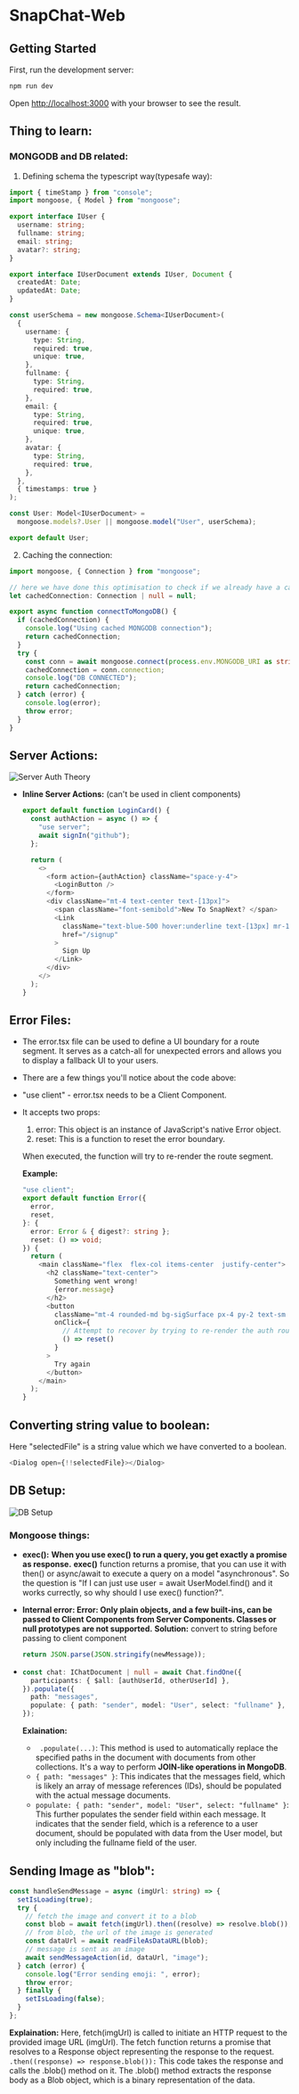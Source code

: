 # SnapChat-Web

## Getting Started

First, run the development server:

```bash
npm run dev
```

Open [http://localhost:3000](http://localhost:3000) with your browser to see the result.

## Thing to learn:

### MONGODB and DB related:

1. Defining schema the typescript way(typesafe way):

```typescript
import { timeStamp } from "console";
import mongoose, { Model } from "mongoose";

export interface IUser {
  username: string;
  fullname: string;
  email: string;
  avatar?: string;
}

export interface IUserDocument extends IUser, Document {
  createdAt: Date;
  updatedAt: Date;
}

const userSchema = new mongoose.Schema<IUserDocument>(
  {
    username: {
      type: String,
      required: true,
      unique: true,
    },
    fullname: {
      type: String,
      required: true,
    },
    email: {
      type: String,
      required: true,
      unique: true,
    },
    avatar: {
      type: String,
      required: true,
    },
  },
  { timestamps: true }
);

const User: Model<IUserDocument> =
  mongoose.models?.User || mongoose.model("User", userSchema);

export default User;
```

2. Caching the connection:

```typescript
import mongoose, { Connection } from "mongoose";

// here we have done this optimisation to check if we already have a cached connection
let cachedConnection: Connection | null = null;

export async function connectToMongoDB() {
  if (cachedConnection) {
    console.log("Using cached MONGODB connection");
    return cachedConnection;
  }
  try {
    const conn = await mongoose.connect(process.env.MONGODB_URI as string);
    cachedConnection = conn.connection;
    console.log("DB CONNECTED");
    return cachedConnection;
  } catch (error) {
    console.log(error);
    throw error;
  }
}
```

## Server Actions:

![Server Auth Theory](./ServerAuth.png)

- **Inline Server Actions:** (can't be used in client components)

  ```typescript
  export default function LoginCard() {
    const authAction = async () => {
      "use server";
      await signIn("github");
    };

    return (
      <>
        <form action={authAction} className="space-y-4">
          <LoginButton />
        </form>
        <div className="mt-4 text-center text-[13px]">
          <span className="font-semibold">New To SnapNext? </span>
          <Link
            className="text-blue-500 hover:underline text-[13px] mr-1 "
            href="/signup"
          >
            Sign Up
          </Link>
        </div>
      </>
    );
  }
  ```

## Error Files:

- The error.tsx file can be used to define a UI boundary for a route segment. It serves as a catch-all for unexpected errors and allows you to display a fallback UI to your users.

- There are a few things you'll notice about the code above:

- "use client" - error.tsx needs to be a Client Component.
- It accepts two props:

  1. error: This object is an instance of JavaScript's native Error object.
  2. reset: This is a function to reset the error boundary.

  When executed, the function will try to re-render the route segment.

  **Example:**

  ```typescript
  "use client";
  export default function Error({
    error,
    reset,
  }: {
    error: Error & { digest?: string };
    reset: () => void;
  }) {
    return (
      <main className="flex  flex-col items-center  justify-center">
        <h2 className="text-center">
          Something went wrong!
          {error.message}
        </h2>
        <button
          className="mt-4 rounded-md bg-sigSurface px-4 py-2 text-sm text-white transition-colors hover:bg-main"
          onClick={
            // Attempt to recover by trying to re-render the auth route segments
            () => reset()
          }
        >
          Try again
        </button>
      </main>
    );
  }
  ```

## Converting string value to boolean:

Here "selectedFile" is a string value which we have converted to a boolean.

```typescript
<Dialog open={!!selectedFile}></Dialog>
```

## DB Setup:

![DB Setup](./DB.png)

### Mongoose things:

- **exec():**
  **When you use exec() to run a query, you get exactly a promise as response.**
  **exec()** function returns a promise, that you can use it with then() or async/await to execute a query on a model "asynchronous". So the question is "If I can just use user = await UserModel.find() and it works currectly, so why should I use exec() function?".

- **Internal error: Error: Only plain objects, and a few built-ins, can be passed to Client Components from Server Components. Classes or null prototypes are not supported.**
  **Solution:** convert to string before passing to client component

  ```typescript
  return JSON.parse(JSON.stringify(newMessage));
  ```

- ```typescript
  const chat: IChatDocument | null = await Chat.findOne({
    participants: { $all: [authUserId, otherUserId] },
  }).populate({
    path: "messages",
    populate: { path: "sender", model: "User", select: "fullname" },
  });
  ```

  **Exlaination:**

  - ` .populate(...)`: This method is used to automatically replace the specified paths in the document with documents from other collections. It's a way to perform **JOIN-like operations in MongoDB**.
  - `{ path: "messages" }`: This indicates that the messages field, which is likely an array of message references (IDs), should be populated with the actual message documents.
  - `populate: { path: "sender", model: "User", select: "fullname" }`: This further populates the sender field within each message. It indicates that the sender field, which is a reference to a user document, should be populated with data from the User model, but only including the fullname field of the user.

## Sending Image as "blob":

```typescript
const handleSendMessage = async (imgUrl: string) => {
  setIsLoading(true);
  try {
    // fetch the image and convert it to a blob
    const blob = await fetch(imgUrl).then((resolve) => resolve.blob());
    // from blob, the url of the image is generated
    const dataUrl = await readFileAsDataURL(blob);
    // message is sent as an image
    await sendMessageAction(id, dataUrl, "image");
  } catch (error) {
    console.log("Error sending emoji: ", error);
    throw error;
  } finally {
    setIsLoading(false);
  }
};
```

**Explaination:**
Here, fetch(imgUrl) is called to initiate an HTTP request to the provided image URL (imgUrl). The fetch function returns a promise that resolves to a Response object representing the response to the request.
`.then((response) => response.blob()):` This code takes the response and calls the .blob() method on it. The .blob() method extracts the response body as a Blob object, which is a binary representation of the data.

